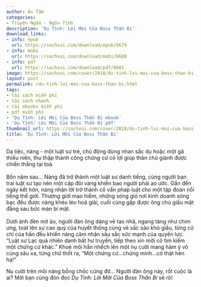 ```yaml
---
author: Ân Tầm
categories:
- Truyện Ngắn - Ngôn Tình
description: 'Dụ Tình: Lời Mời Của Boss Thần Bí'
download_links:
- info: epub
  url: https://sachvui.com/download/epub/6679
- info: mobi
  url: https://sachvui.com/download/mobi/6680
- info: pdf
  url: https://sachvui.com/download/pdf/6681
image: https://sachvui.com/cover/2018/du-tinh-loi-moi-cua-boss-than-bi.jpg
layout: post
permalink: /du-tinh-loi-moi-cua-boss-than-bi.html
tags:
- tải sách miễn phí
- tải sách nhanh
- tải ebooks miễn phí
- pdf miễn phí
- 'Dụ Tình: Lời Mời Của Boss Thần Bí ebook'
- 'Dụ Tình: Lời Mời Của Boss Thần Bí pdf'
thumbnail_url: https://sachvui.com/cover/2018/du-tinh-loi-moi-cua-boss-than-bi.jpg
title: 'Dụ Tình: Lời Mời Của Boss Thần Bí'
---
```


 <div class="item-desc text-justify"> <p>Dạ tiệc, nàng - một luật sư trẻ, chủ động dùng nhan sắc dụ hoặc một gã thiếu niên, thu thập thành công chứng cứ có lợi giúp thân chủ giành được chiến thắng tại toà.<br><br>Bốn năm sau… Nàng đã trở thành một luật sư danh tiếng, cùng người bạn trai luật sư tạo nên một cặp đôi vàng khiến bao người phải ao ước. Gần đến ngày kết hôn, nàng nhận lời trở thành cố vấn pháp luật cho một tập đoàn nổi tiếng thế giới. Thương giới mạo hiểm, những sóng gió nơi kinh doanh sòng bạc đều được nàng khéo léo hoá giải, cuối cùng gặp được ông chủ giấu mặt đằng sau bức màn bí mật.<br><br>Dưới ánh đèn mờ ảo, người đàn ông dáng vẻ tao nhã, ngang tàng như chim ưng, toát lên sự cao quý của huyết thống cùng vẻ sắc sảo khó giấu, từng cử chỉ của hắn đều khiến nàng cảm nhận sâu sắc sức mạnh của quyền lực. “Luật sư Lạc quả nhiên danh bất hư truyền, tiếp theo xin mời cô tìm kiếm một chứng cứ khác.” Khoé môi hắn nhếch lên một nụ cười mang hàm ý vô cùng sâu xa, từng chữ thốt ra, “Một chứng cứ…chứng minh…cô thật hèn hạ!”</p><p>Nụ cười trên môi nàng bỗng chốc cứng đờ… Người đàn ông này, rốt cuộc là ai? Mời bạn cùng đón đọc <em>Dụ Tình: Lời Mời Của Boss Thần Bí</em> sẽ rõ!</p> </div>